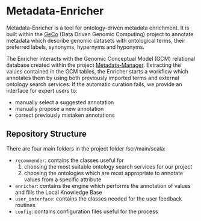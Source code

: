 # Metadata-Enricher

Metadata-Enricher is a tool for ontology-driven metadata enrichment. 
It is built within the [GeCo](http://www.bioinformatics.deib.polimi.it/geco/?home) (Data Driven Genomic Computing) project to annotate metadata which describe genomic datasets with ontological terms, their preferred labels, synonyms, hypernyms and hyponyms.

The Enricher interacts with the Genomic Conceptual Model (GCM) relational database created within the project [Metadata-Manager](https://github.com/DEIB-GECO/Metadata-Manager).
Extracting the values contained in the GCM tables, the Enricher starts a workflow which annotates them by using both previously imported terms and external ontology search services.
If the automatic curation fails, we provide an interface for expert users to:
- manually select a suggested annotation
- manually propose a new annotation
- correct previously mistaken annotations

## Repository Structure
There are four main folders in the project folder /scr/main/scala:
- `recommender`: contains the classes useful for 
    1) choosing the most suitable ontology search services for our project
    2) choosing the ontologies which are most appropriate to annotate values from a specific attribute
- `enricher`: contains the engine which performs the annotation of values and fills the Local Knowledge Base
- `user_interface`: contains the classes needed for the user feedback routines
- `config`:  contains configuration files useful for the process
